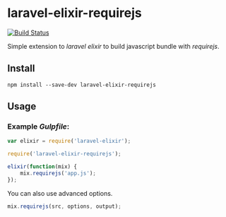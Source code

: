 # laravel-elixir-requirejs

[![Build Status](https://travis-ci.org/joecohens/laravel-elixir-requirejs.svg?branch=master)](https://travis-ci.org/joecohens/laravel-elixir-requirejs)

Simple extension to *laravel elixir* to build javascript bundle with *requirejs*.

## Install

```
npm install --save-dev laravel-elixir-requirejs
```

## Usage

### Example *Gulpfile*:

```javascript
var elixir = require('laravel-elixir');

require('laravel-elixir-requirejs');

elixir(function(mix) {
    mix.requirejs('app.js');
});
```

You can also use advanced options.

```javascript
mix.requirejs(src, options, output);
```
